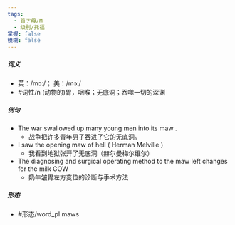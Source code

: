 ```yaml
---
tags:
  - 首字母/M
  - 级别/托福
掌握: false
模糊: false
---
```

##### 词义
- 英：/mɔː/； 美：/mɔː/
- #词性/n  (动物的)胃，咽喉；无底洞；吞噬一切的深渊
##### 例句
- The war swallowed up many young men into its maw .
	- 战争把许多青年男子吞进了它的无底洞。
- I saw the opening maw of hell ( Herman Melville )
	- 我看到地狱张开了无底洞（赫尔曼梅尔维尔）
- The diagnosing and surgical operating method to the maw left changes for the milk COW
	- 奶牛皱胃左方变位的诊断与手术方法
##### 形态
- #形态/word_pl maws
